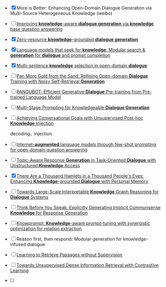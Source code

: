 - [x] More is Better: Enhancing Open-Domain Dialogue Generation via Multi-Source Heterogeneous Knowledge (weibo)

- [ ] [Improving **knowledge**-aware **dialogue generation** via **knowledge** base question answering](https://ojs.aaai.org/index.php/AAAI/article/view/6453)

- [x] [Zero-resource **knowledge**-grounded **dialogue generation**](https://proceedings.neurips.cc/paper/2020/hash/609c5e5089a9aa967232aba2a4d03114-Abstract.html)

- [x] [Language models that seek for **knowledge**: Modular search & **generation** for **dialogue** and prompt completion](https://arxiv.org/abs/2203.13224)

- [x] [Multi-sentence **knowledge** selection in open-domain **dialogue**](https://arxiv.org/abs/2203.00763)

- [ ] [Pan More Gold from the Sand: Refining Open-domain **Dialogue** Training with Noisy Self-Retrieval **Generation**](https://arxiv.org/abs/2201.11367)

- [ ] [PANGUBOT: Efficient Generative **Dialogue** Pre-training from Pre-trained Language Model](https://arxiv.org/abs/2203.17090)

- [ ] [Multi-Stage Prompting for Knowledgeable **Dialogue Generation**](https://arxiv.org/abs/2203.08745)

- [ ] [Achieving Conversational Goals with Unsupervised Post-hoc **Knowledge** Injection](https://openreview.net/forum?id=NEvmCSnnj63)

  decoding，injection

- [ ] [Internet-**augmented** language models through few-shot prompting for open-domain question answering](https://arxiv.org/abs/2203.05115)

- [ ] [Topic-Aware Response **Generation** in Task-Oriented **Dialogue** with Unstructured **Knowledge** Access](https://openreview.net/forum?id=FPpE1tWkC5)

- [x] [There Are a Thousand Hamlets in a Thousand People's Eyes: Enhancing **Knowledge**-grounded **Dialogue** with Personal Memory](https://arxiv.org/abs/2204.02624)

- [ ] [Towards Large-Scale Interpretable **Knowledge** Graph Reasoning for **Dialogue** Systems](https://arxiv.org/abs/2203.10610)

- [ ] [Think Before You Speak: Explicitly Generating Implicit Commonsense **Knowledge** for Response Generation](https://assets.amazon.science/d2/ae/c87ae52347d3923495c659652104/think-before-you-speak-explicitly-generating-implicit-commonsense-knowledge-for-response-generation.pdf)

- [ ] [Knowprompt: **Knowledge**-aware prompt-tuning with synergistic optimization for relation extraction](https://dl.acm.org/doi/abs/10.1145/3485447.3511998)

- [ ] Reason first, then respond: Modular generation for knowledge-infused dialogue



- [ ] [Learning to Retrieve Passages without Supervision](https://arxiv.org/abs/2112.07708)
- [ ] [Towards Unsupervised Dense Information Retrieval with Contrastive Learning](https://arxiv.org/abs/2112.09118)
- [ ] 